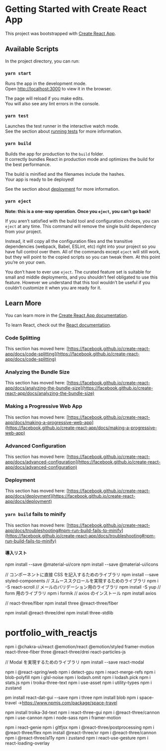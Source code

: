 # Getting Started with Create React App

This project was bootstrapped with [Create React App](https://github.com/facebook/create-react-app).

## Available Scripts

In the project directory, you can run:

### `yarn start`

Runs the app in the development mode.\
Open [http://localhost:3000](http://localhost:3000) to view it in the browser.

The page will reload if you make edits.\
You will also see any lint errors in the console.

### `yarn test`

Launches the test runner in the interactive watch mode.\
See the section about [running tests](https://facebook.github.io/create-react-app/docs/running-tests) for more information.

### `yarn build`

Builds the app for production to the `build` folder.\
It correctly bundles React in production mode and optimizes the build for the best performance.

The build is minified and the filenames include the hashes.\
Your app is ready to be deployed!

See the section about [deployment](https://facebook.github.io/create-react-app/docs/deployment) for more information.

### `yarn eject`

**Note: this is a one-way operation. Once you `eject`, you can’t go back!**

If you aren’t satisfied with the build tool and configuration choices, you can `eject` at any time. This command will remove the single build dependency from your project.

Instead, it will copy all the configuration files and the transitive dependencies (webpack, Babel, ESLint, etc) right into your project so you have full control over them. All of the commands except `eject` will still work, but they will point to the copied scripts so you can tweak them. At this point you’re on your own.

You don’t have to ever use `eject`. The curated feature set is suitable for small and middle deployments, and you shouldn’t feel obligated to use this feature. However we understand that this tool wouldn’t be useful if you couldn’t customize it when you are ready for it.

## Learn More

You can learn more in the [Create React App documentation](https://facebook.github.io/create-react-app/docs/getting-started).

To learn React, check out the [React documentation](https://reactjs.org/).

### Code Splitting

This section has moved here: [https://facebook.github.io/create-react-app/docs/code-splitting](https://facebook.github.io/create-react-app/docs/code-splitting)

### Analyzing the Bundle Size

This section has moved here: [https://facebook.github.io/create-react-app/docs/analyzing-the-bundle-size](https://facebook.github.io/create-react-app/docs/analyzing-the-bundle-size)

### Making a Progressive Web App

This section has moved here: [https://facebook.github.io/create-react-app/docs/making-a-progressive-web-app](https://facebook.github.io/create-react-app/docs/making-a-progressive-web-app)

### Advanced Configuration

This section has moved here: [https://facebook.github.io/create-react-app/docs/advanced-configuration](https://facebook.github.io/create-react-app/docs/advanced-configuration)

### Deployment

This section has moved here: [https://facebook.github.io/create-react-app/docs/deployment](https://facebook.github.io/create-react-app/docs/deployment)

### `yarn build` fails to minify

This section has moved here: [https://facebook.github.io/create-react-app/docs/troubleshooting#npm-run-build-fails-to-minify](https://facebook.github.io/create-react-app/docs/troubleshooting#npm-run-build-fails-to-minify)

#### 導入リスト

npm install --save @material-ui/core
npm install --save @material-ui/icons

// コンポーネントに直接 CSS を記入するためのライブラリ
npm install --save styled-components
// スムーススクロールを実現するためのライブラリ
npm i -S react-scroll
// メールのバリデーション用のライブラリ
npm install -S yup
// form 用のライブラリ
npm i formik
// axios のインストール
npm install axios

// react-three/fiber
npm install three @react-three/fiber

npm install @react-three/drei
npm install three-stdlib

# portfolio_with_reactjs

npm i @chakra-ui/react @emotion/react @emotion/styled framer-motion react-three-fiber three @react-three/drei react-particles-js

// Modal を実現するためのライブラリ
npm install --save react-modal

npm i @react-spring/web
npm i detect-gpu
npm i react-merge-refs
npm i blob-polyfill
npm i glsl-noise
npm i lodash.omit
npm i lodash.pick
npm i stats.js
npm i troika-three-text
npm i use-asset
npm i utility-types
npm i zustand

pm install react-dat-gui --save
npm i three
npm install blob
npm i space-travel
→https://www.npmjs.com/package/space-travel

npm install troika-3d-text
npm i react-three-gui
npm i @react-three/cannon
npm i use-cannon
npm i node-sass
npm i framer-motion

npm i react-genie
npm i gltfjsx
npm i @react-three/postprocessing
npm i @react-three/flex
npm install @react-three/xr
npm i @react-three/cannon
npm i @react-three/a11y
npm i zustand
npm i react-use-gesture
npm i react-loading-overlay
